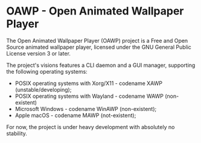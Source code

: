 # OAWP - Open Animated Wallpaper Player

The Open Animated Wallpaper Player (OAWP) project is a Free and Open Source animated wallpaper player, licensed under the GNU General Public License version 3 or later.

The project's visions features a CLI daemon and a GUI manager, supporting the following operating systems:
* POSIX operating systems with Xorg/X11 - codename XAWP (unstable/developing);
* POSIX operating systems with Wayland - codename WAWP (non-existent)
* Microsoft Windows - codename WinAWP (non-existent);
* Apple macOS - codename MAWP (not-existent);

For now, the project is under heavy development with absolutely no stability.
